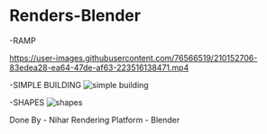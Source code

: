 # Renders-Blender


-RAMP

https://user-images.githubusercontent.com/76566519/210152706-83edea28-ea64-47de-af63-223516138471.mp4

-SIMPLE BUILDING
![simple building](https://user-images.githubusercontent.com/76566519/209763907-50227d57-967d-46bd-9823-691108e54595.png)

-SHAPES
![shapes](https://user-images.githubusercontent.com/76566519/209767668-682c4ab1-5215-432b-8af5-73401ddf454b.png)


Done By - Nihar
Rendering Platform - Blender
